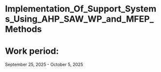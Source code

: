 # Implementation_Of_Support_Systems_Using_AHP_SAW_WP_and_MFEP_Methods
# Work period: 
September 25, 2025 - October 5, 2025

